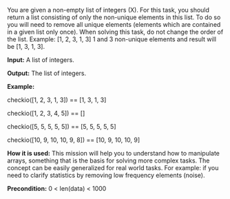  You are given a non-empty list of integers (X). For this task, you should return a list consisting of only the non-unique elements in this list. To do so you will need to remove all unique elements (elements which are contained in a given list only once). When solving this task, do not change the order of the list. Example: [1, 2, 3, 1, 3] 1 and 3 non-unique elements and result will be [1, 3, 1, 3].

**Input:** A list of integers.

**Output:** The list of integers.

**Example:**

checkio([1, 2, 3, 1, 3]) == [1, 3, 1, 3]

checkio([1, 2, 3, 4, 5]) == []

checkio([5, 5, 5, 5, 5]) == [5, 5, 5, 5, 5]

checkio([10, 9, 10, 10, 9, 8]) == [10, 9, 10, 10, 9]


**How it is used:** This mission will help you to understand how to manipulate arrays, something that is the basis for solving more complex tasks. The concept can be easily generalized for real world tasks. For example: if you need to clarify statistics by removing low frequency elements (noise).

**Precondition:**
0 < len(data) < 1000